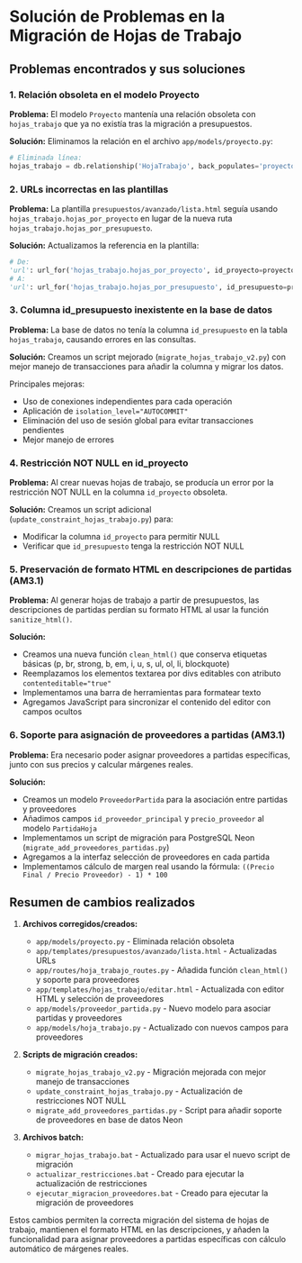 # Solución de Problemas en la Migración de Hojas de Trabajo

## Problemas encontrados y sus soluciones

### 1. Relación obsoleta en el modelo Proyecto

**Problema:** El modelo `Proyecto` mantenía una relación obsoleta con `hojas_trabajo` que ya no existía tras la migración a presupuestos.

**Solución:** Eliminamos la relación en el archivo `app/models/proyecto.py`:
```python
# Eliminada línea:
hojas_trabajo = db.relationship('HojaTrabajo', back_populates='proyecto', cascade='all, delete-orphan')
```

### 2. URLs incorrectas en las plantillas

**Problema:** La plantilla `presupuestos/avanzado/lista.html` seguía usando `hojas_trabajo.hojas_por_proyecto` en lugar de la nueva ruta `hojas_trabajo.hojas_por_presupuesto`.

**Solución:** Actualizamos la referencia en la plantilla:
```python
# De:
'url': url_for('hojas_trabajo.hojas_por_proyecto', id_proyecto=proyecto.id)
# A:
'url': url_for('hojas_trabajo.hojas_por_presupuesto', id_presupuesto=presupuesto.id)
```

### 3. Columna id_presupuesto inexistente en la base de datos

**Problema:** La base de datos no tenía la columna `id_presupuesto` en la tabla `hojas_trabajo`, causando errores en las consultas.

**Solución:** Creamos un script mejorado (`migrate_hojas_trabajo_v2.py`) con mejor manejo de transacciones para añadir la columna y migrar los datos.

Principales mejoras:
- Uso de conexiones independientes para cada operación
- Aplicación de `isolation_level="AUTOCOMMIT"`
- Eliminación del uso de sesión global para evitar transacciones pendientes
- Mejor manejo de errores

### 4. Restricción NOT NULL en id_proyecto

**Problema:** Al crear nuevas hojas de trabajo, se producía un error por la restricción NOT NULL en la columna `id_proyecto` obsoleta.

**Solución:** Creamos un script adicional (`update_constraint_hojas_trabajo.py`) para:
- Modificar la columna `id_proyecto` para permitir NULL
- Verificar que `id_presupuesto` tenga la restricción NOT NULL

### 5. Preservación de formato HTML en descripciones de partidas (AM3.1)

**Problema:** Al generar hojas de trabajo a partir de presupuestos, las descripciones de partidas perdían su formato HTML al usar la función `sanitize_html()`.

**Solución:** 
- Creamos una nueva función `clean_html()` que conserva etiquetas básicas (p, br, strong, b, em, i, u, s, ul, ol, li, blockquote)
- Reemplazamos los elementos textarea por divs editables con atributo `contenteditable="true"`
- Implementamos una barra de herramientas para formatear texto
- Agregamos JavaScript para sincronizar el contenido del editor con campos ocultos

### 6. Soporte para asignación de proveedores a partidas (AM3.1)

**Problema:** Era necesario poder asignar proveedores a partidas específicas, junto con sus precios y calcular márgenes reales.

**Solución:**
- Creamos un modelo `ProveedorPartida` para la asociación entre partidas y proveedores
- Añadimos campos `id_proveedor_principal` y `precio_proveedor` al modelo `PartidaHoja`
- Implementamos un script de migración para PostgreSQL Neon (`migrate_add_proveedores_partidas.py`)
- Agregamos a la interfaz selección de proveedores en cada partida
- Implementamos cálculo de margen real usando la fórmula: `((Precio Final / Precio Proveedor) - 1) * 100`

## Resumen de cambios realizados

1. **Archivos corregidos/creados:**
   - `app/models/proyecto.py` - Eliminada relación obsoleta
   - `app/templates/presupuestos/avanzado/lista.html` - Actualizadas URLs 
   - `app/routes/hoja_trabajo_routes.py` - Añadida función `clean_html()` y soporte para proveedores
   - `app/templates/hojas_trabajo/editar.html` - Actualizada con editor HTML y selección de proveedores
   - `app/models/proveedor_partida.py` - Nuevo modelo para asociar partidas y proveedores
   - `app/models/hoja_trabajo.py` - Actualizado con nuevos campos para proveedores

2. **Scripts de migración creados:**
   - `migrate_hojas_trabajo_v2.py` - Migración mejorada con mejor manejo de transacciones
   - `update_constraint_hojas_trabajo.py` - Actualización de restricciones NOT NULL
   - `migrate_add_proveedores_partidas.py` - Script para añadir soporte de proveedores en base de datos Neon

3. **Archivos batch:**
   - `migrar_hojas_trabajo.bat` - Actualizado para usar el nuevo script de migración
   - `actualizar_restricciones.bat` - Creado para ejecutar la actualización de restricciones
   - `ejecutar_migracion_proveedores.bat` - Creado para ejecutar la migración de proveedores

Estos cambios permiten la correcta migración del sistema de hojas de trabajo, mantienen el formato HTML en las descripciones, y añaden la funcionalidad para asignar proveedores a partidas específicas con cálculo automático de márgenes reales.